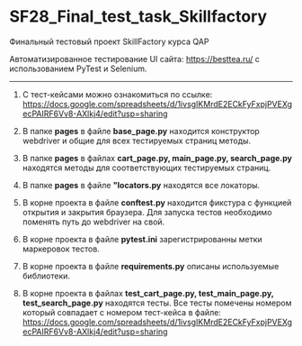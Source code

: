 # SF28_Final_test_task_Skillfactory
Финальный тестовый проект SkillFactory курса QAP

Автоматизированное тестирование UI сайта: https://besttea.ru/ с использованием PyTest и Selenium.
____________________________________________________________________________________________________

1. С тест-кейсами можно ознакомиться по ссылке: https://docs.google.com/spreadsheets/d/1ivsgIKMrdE2ECkFyFxpjPVEXgecPAIRF6Vv8-AXlkj4/edit?usp=sharing

2. В папке **pages** в файле **base_page.py** находится конструктор webdriver и общие для всех тестируемых страниц методы.
3. В папке **pages** в файлах **cart_page.py, main_page.py, search_page.py** находятся методы для соответствующих тестируемых страниц.
4. В папке **pages** в файле **"locators.py** находятся все локаторы.

5. В корне проекта в файле **conftest.py** находится фикстура с функцией открытия и закрытия браузера.
Для запуска тестов необходимо поменять путь до webdriver на свой.
6. В корне проекта в файле **pytest.ini** зарегистрированны метки маркеровок тестов.
7. В корне проекта в файле **requirements.py** описаны используемые библиотеки.
8. В корне проекта в файлах **test_cart_page.py, test_main_page.py, test_search_page.py** находятся тесты.
Все тесты помечены номером который совпадает с номером тест-кейса в файле: https://docs.google.com/spreadsheets/d/1ivsgIKMrdE2ECkFyFxpjPVEXgecPAIRF6Vv8-AXlkj4/edit?usp=sharing 


